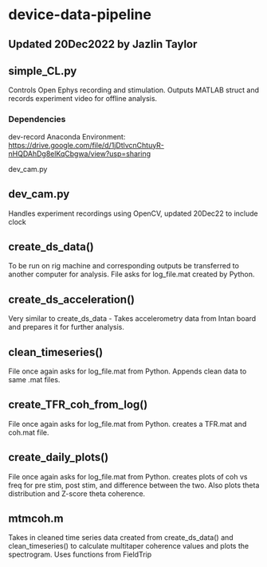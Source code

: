 # device-data-pipeline
## Updated 20Dec2022 by Jazlin Taylor

## simple_CL.py
Controls Open Ephys recording and stimulation. Outputs MATLAB struct and records experiment video for offline analysis.

### Dependencies
dev-record Anaconda Environment: https://drive.google.com/file/d/1jDtlvcnChtuyR-nHQDAhDg8elKqCbgwa/view?usp=sharing

dev_cam.py

## dev_cam.py
Handles experiment recordings using OpenCV, updated 20Dec22 to include clock

## create_ds_data()
To be run on rig machine and corresponding outputs be transferred to another computer for analysis. File asks for log_file.mat created by Python. 

## create_ds_acceleration()
Very similar to create_ds_data - Takes accelerometry data from Intan board and prepares it for further analysis.

## clean_timeseries()
File once again asks for log_file.mat from Python. Appends clean data to same .mat files.

## create_TFR_coh_from_log()
File once again asks for log_file.mat from Python. creates a TFR.mat and coh.mat file.

## create_daily_plots()
File once again asks for log_file.mat from Python. creates plots of coh vs freq for pre stim, post stim, and difference between the two. Also plots theta distribution and Z-score theta coherence.

## mtmcoh.m
Takes in cleaned time series data created from create_ds_data() and clean_timeseries() to calculate multitaper coherence values and plots the spectrogram. Uses functions from FieldTrip
